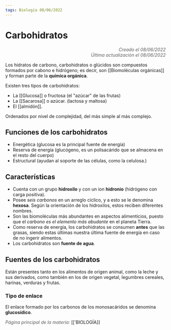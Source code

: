 ```yaml
---
tags: Biología 08/06/2022
---
```


# Carbohidratos
<div style="text-align: right; opacity: 0.7; font-style: italic;">Creado el 08/06/2022</div>
<div style="text-align: right; opacity: 0.7; font-style: italic;">Última actualización el 08/06/2022</div>

Los hidratos de carbono, carbohidratos o glúcidos son compuestos formados por cabono e hidrógeno; es decir, son [[Biomoléculas orgánicas]] y forman parte de la **química orgánica**.

Existen tres tipos de carbohidratos:

- La [[Glucosa]] o fructosa (el "azúcar" de las frutas)
- La [[Sacarosa]] o azúcar. (lactosa y maltosa)
- El [[almidón]].

Ordenados por nivel de complejidad, del más simple al más complejo.

## Funciones de los carbohidratos

- Energética (glucosa es la principal fuente de energía)
- Reserva de energía (glucógeno, es un polisacárido que se almacena en el resto del cuerpo)
- Estructural (ayudan al soporte de las células, como la celulosa.)

## Características

- Cuenta con un grupo **hidroxilo** y con un ion **hidronio** (hidrógeno con carga positiva).
- Posee *seis carbonos* en un arreglo cíclico, y a esto se le denomina **hexosa**. Según la orientación de los hidroxilos, estos reciben diferentes nombres.
- Son las biomoléculas más abundantes en aspectos alimenticios, puesto que el *carbono es el elemento más abudante* en el planeta Tierra.
- Como reserva de energía, los carbohidratos se consumen **antes** que las grasas, siendo estas últimas nuestra última fuente de energía en caso de no ingerir alimentos.
- Los carbohidratos son **fuente de agua**.

## Fuentes de los carbohidratos

Están presentes tanto en los alimentos de origen animal, como la leche y sus derivados, como también en los de origen vegetal, legumbres cereales, harinas, verduras y frutas.

### Tipo de enlace

El enlace formado por los carbonos de los monosacáridos se denomina **glucosídico**.

<span style="opacity: 0.7; font-style: italic;">Página principal de la materia:</span> [['BIOLOGÍA]]